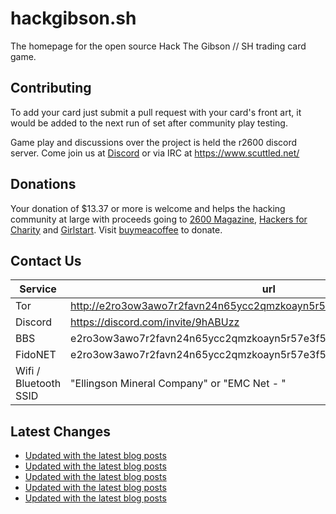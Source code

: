 # hackgibson.sh
The homepage for the open source Hack The Gibson // SH trading card game.


## Contributing

To add your card just submit a pull request with your card's front art, it would be added to the next run of set after community play testing.

Game play and discussions over the project is held the r2600 discord server. Come join us at [Discord](https://discord.com/invite/9hABUzz) or via IRC at https://www.scuttled.net/


## Donations

Your donation of $13.37 or more is welcome and helps the hacking community at large with proceeds going to [2600 Magazine](https://2600.com/), [Hackers for Charity](https://hackersforcharity.org) and [Girlstart](https://girlstart.org).  Visit [buymeacoffee](https://www.buymeacoffee.com/hackgibson.sh) to donate.


## Contact Us

Service | url
-|-
Tor | http://e2ro3ow3awo7r2favn24n65ycc2qmzkoayn5r57e3f56nvjwdcgg32ad.onion
Discord | https://discord.com/invite/9hABUzz
BBS | e2ro3ow3awo7r2favn24n65ycc2qmzkoayn5r57e3f56nvjwdcgg32ad.onion:23
FidoNET | e2ro3ow3awo7r2favn24n65ycc2qmzkoayn5r57e3f56nvjwdcgg32ad.onion:24554
Wifi / Bluetooth SSID | "Ellingson Mineral Company" or "EMC Net - <fidonet address>"

## Latest Changes
<!-- BLOG-POST-LIST:START -->
- [Updated with the latest blog posts](https://github.com/DFW2600/hackgibson.sh/commit/22e8398d663cc986b2c685b345d36d05f8ac462c)
- [Updated with the latest blog posts](https://github.com/DFW2600/hackgibson.sh/commit/077dab090fa3597fed2ff16efb9ea458871cf2e4)
- [Updated with the latest blog posts](https://github.com/DFW2600/hackgibson.sh/commit/4bd4f9ba88270b1481eccbc53f0ada4148746737)
- [Updated with the latest blog posts](https://github.com/DFW2600/hackgibson.sh/commit/ba4f2d796c8057e7c5e74e8aa6bf654b67d6f47b)
- [Updated with the latest blog posts](https://github.com/DFW2600/hackgibson.sh/commit/d89193f48cfdebebc5c65a50c53c5aae0535419e)
<!-- BLOG-POST-LIST:END -->

